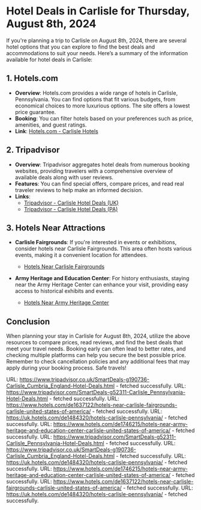 # Hotel Deals in Carlisle for Thursday, August 8th, 2024

If you're planning a trip to Carlisle on August 8th, 2024, there are several hotel options that you can explore to find the best deals and accommodations to suit your needs. Here’s a summary of the information available for hotel deals in Carlisle:

## 1. Hotels.com

- **Overview**: Hotels.com provides a wide range of hotels in Carlisle, Pennsylvania. You can find options that fit various budgets, from economical choices to more luxurious options. The site offers a lowest price guarantee.
- **Booking**: You can filter hotels based on your preferences such as price, amenities, and guest ratings. 
- **Link**: [Hotels.com - Carlisle Hotels](https://uk.hotels.com/de1484320/hotels-carlisle-pennsylvania/)

## 2. Tripadvisor

- **Overview**: Tripadvisor aggregates hotel deals from numerous booking websites, providing travelers with a comprehensive overview of available deals along with user reviews.
- **Features**: You can find special offers, compare prices, and read real traveler reviews to help make an informed decision.
- **Links**:
  - [Tripadvisor - Carlisle Hotel Deals (UK)](https://www.tripadvisor.co.uk/SmartDeals-g190736-Carlisle_Cumbria_England-Hotel-Deals.html)
  - [Tripadvisor - Carlisle Hotel Deals (PA)](https://www.tripadvisor.com/SmartDeals-g52311-Carlisle_Pennsylvania-Hotel-Deals.html)

## 3. Hotels Near Attractions

- **Carlisle Fairgrounds**: If you're interested in events or exhibitions, consider hotels near Carlisle Fairgrounds. This area often hosts various events, making it a convenient location for attendees.
  - [Hotels Near Carlisle Fairgrounds](https://www.hotels.com/de1637122/hotels-near-carlisle-fairgrounds-carlisle-united-states-of-america/)
  
- **Army Heritage and Education Center**: For history enthusiasts, staying near the Army Heritage Center can enhance your visit, providing easy access to historical exhibits and events.
  - [Hotels Near Army Heritage Center](https://www.hotels.com/de1746215/hotels-near-army-heritage-and-education-center-carlisle-united-states-of-america/)

## Conclusion

When planning your stay in Carlisle for August 8th, 2024, utilize the above resources to compare prices, read reviews, and find the best deals that meet your travel needs. Booking early can often lead to better rates, and checking multiple platforms can help you secure the best possible price. Remember to check cancellation policies and any additional fees that may apply during your booking process. Safe travels!

URL: https://www.tripadvisor.co.uk/SmartDeals-g190736-Carlisle_Cumbria_England-Hotel-Deals.html - fetched successfully.
URL: https://www.tripadvisor.com/SmartDeals-g52311-Carlisle_Pennsylvania-Hotel-Deals.html - fetched successfully.
URL: https://www.hotels.com/de1637122/hotels-near-carlisle-fairgrounds-carlisle-united-states-of-america/ - fetched successfully.
URL: https://uk.hotels.com/de1484320/hotels-carlisle-pennsylvania/ - fetched successfully.
URL: https://www.hotels.com/de1746215/hotels-near-army-heritage-and-education-center-carlisle-united-states-of-america/ - fetched successfully.
URL: https://www.tripadvisor.com/SmartDeals-g52311-Carlisle_Pennsylvania-Hotel-Deals.html - fetched successfully.
URL: https://www.tripadvisor.co.uk/SmartDeals-g190736-Carlisle_Cumbria_England-Hotel-Deals.html - fetched successfully.
URL: https://uk.hotels.com/de1484320/hotels-carlisle-pennsylvania/ - fetched successfully.
URL: https://www.hotels.com/de1746215/hotels-near-army-heritage-and-education-center-carlisle-united-states-of-america/ - fetched successfully.
URL: https://www.hotels.com/de1637122/hotels-near-carlisle-fairgrounds-carlisle-united-states-of-america/ - fetched successfully.
URL: https://uk.hotels.com/de1484320/hotels-carlisle-pennsylvania/ - fetched successfully.